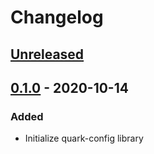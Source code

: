 # Changelog

## [Unreleased]

## [0.1.0] - 2020-10-14
### Added
- Initialize quark-config library

[Unreleased]: https://github.com/coditory/quark-config/compare/v0.1.0...HEAD
[0.1.0]: https://github.com/coditory/quark-config/releases/tag/v0.1.0